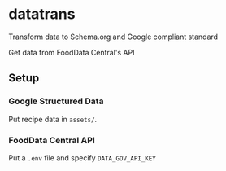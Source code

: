 # datatrans

Transform data to Schema.org and Google compliant standard

Get data from FoodData Central's API

## Setup

### Google Structured Data
Put recipe data in `assets/`.

### FoodData Central API
Put a `.env` file and specify `DATA_GOV_API_KEY`
